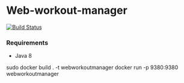 # Web-workout-manager
[![Build Status](https://travis-ci.org/grozak/Web-workout-manager.svg?branch=master)](https://travis-ci.org/grozak/Web-workout-manager)

### Requirements
- Java 8


sudo docker build . -t webworkoutmanager
docker run -p 9380:9380 webworkoutmanager
